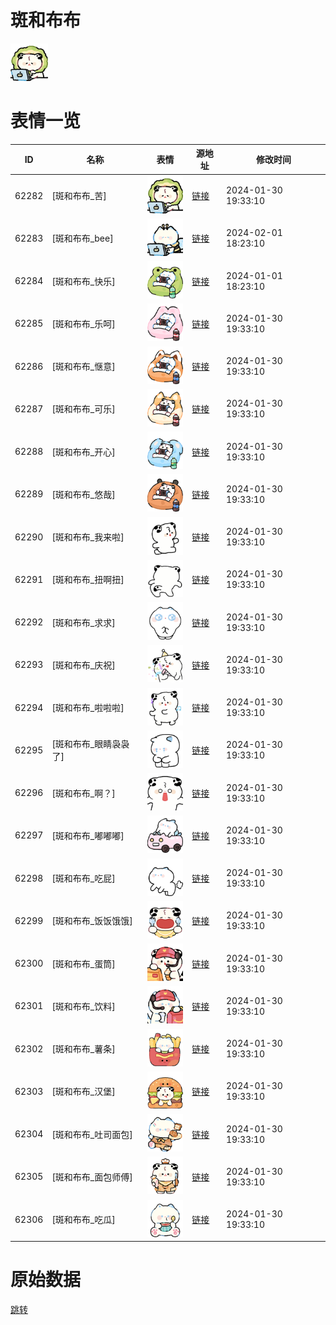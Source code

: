 # 斑和布布

<img src="./cover.png" height="60" alt="cover" />

# 表情一览

|ID|名称|表情|源地址|修改时间|
|----|----|----|----|----|
|62282|[斑和布布_苦]|<img src="./pic/062282_%5B斑和布布_苦%5D.png" height="60" alt="苦"/>|[链接](https://i0.hdslb.com/bfs/garb/ee491cae21166e119cdeb6e5d01ff5940b122d9a.png)|2024-01-30 19:33:10|
|62283|[斑和布布_bee]|<img src="./pic/062283_%5B斑和布布_bee%5D.png" height="60" alt="bee"/>|[链接](https://i0.hdslb.com/bfs/garb/f29d7a622bb1e2a421d5b59c395e4b23fc28ba0a.png)|2024-02-01 18:23:10|
|62284|[斑和布布_快乐]|<img src="./pic/062284_%5B斑和布布_快乐%5D.png" height="60" alt="快乐"/>|[链接](https://i0.hdslb.com/bfs/garb/f3ee29cebd69c509ec45bf1070269592251ba8e9.png)|2024-01-01 18:23:10|
|62285|[斑和布布_乐呵]|<img src="./pic/062285_%5B斑和布布_乐呵%5D.png" height="60" alt="乐呵"/>|[链接](https://i0.hdslb.com/bfs/garb/5acda58d0d2f737907bef2dcdd3ccf0c2fd65cab.png)|2024-01-30 19:33:10|
|62286|[斑和布布_惬意]|<img src="./pic/062286_%5B斑和布布_惬意%5D.png" height="60" alt="惬意"/>|[链接](https://i0.hdslb.com/bfs/garb/1cf0bcefc7079941bd904cf1ec74b20816e8791c.png)|2024-01-30 19:33:10|
|62287|[斑和布布_可乐]|<img src="./pic/062287_%5B斑和布布_可乐%5D.png" height="60" alt="可乐"/>|[链接](https://i0.hdslb.com/bfs/garb/7c5ce3893a7db561849d8b056f532b2667304f1b.png)|2024-01-30 19:33:10|
|62288|[斑和布布_开心]|<img src="./pic/062288_%5B斑和布布_开心%5D.png" height="60" alt="开心"/>|[链接](https://i0.hdslb.com/bfs/garb/0077478b10315e4cb49fa2c2576ee3dc57663642.png)|2024-01-30 19:33:10|
|62289|[斑和布布_悠哉]|<img src="./pic/062289_%5B斑和布布_悠哉%5D.png" height="60" alt="悠哉"/>|[链接](https://i0.hdslb.com/bfs/garb/3e881f3568e4272bbf188bf676fb8790d427c291.png)|2024-01-30 19:33:10|
|62290|[斑和布布_我来啦]|<img src="./pic/062290_%5B斑和布布_我来啦%5D.png" height="60" alt="我来啦"/>|[链接](https://i0.hdslb.com/bfs/garb/670c8300da39661afd11da89be901cf7c01d7825.png)|2024-01-30 19:33:10|
|62291|[斑和布布_扭啊扭]|<img src="./pic/062291_%5B斑和布布_扭啊扭%5D.png" height="60" alt="扭啊扭"/>|[链接](https://i0.hdslb.com/bfs/garb/cf3ea419a227f965975baa89cbbb34d197133e4f.png)|2024-01-30 19:33:10|
|62292|[斑和布布_求求]|<img src="./pic/062292_%5B斑和布布_求求%5D.png" height="60" alt="求求"/>|[链接](https://i0.hdslb.com/bfs/garb/ea3b74d959000c64bedaca27b3e96ca5ef0dccad.png)|2024-01-30 19:33:10|
|62293|[斑和布布_庆祝]|<img src="./pic/062293_%5B斑和布布_庆祝%5D.png" height="60" alt="庆祝"/>|[链接](https://i0.hdslb.com/bfs/garb/807e793539c10c93646da2b61ad433a9daae3e58.png)|2024-01-30 19:33:10|
|62294|[斑和布布_啦啦啦]|<img src="./pic/062294_%5B斑和布布_啦啦啦%5D.png" height="60" alt="啦啦啦"/>|[链接](https://i0.hdslb.com/bfs/garb/9fe0ab35a60547fcc808b00379758fb56f8afb49.png)|2024-01-30 19:33:10|
|62295|[斑和布布_眼睛袅袅了]|<img src="./pic/062295_%5B斑和布布_眼睛袅袅了%5D.png" height="60" alt="眼睛袅袅了"/>|[链接](https://i0.hdslb.com/bfs/garb/440eecfa504fc72f250097d99c1b0bb11d7ff3a7.png)|2024-01-30 19:33:10|
|62296|[斑和布布_啊？]|<img src="./pic/062296_%5B斑和布布_啊？%5D.png" height="60" alt="啊？"/>|[链接](https://i0.hdslb.com/bfs/garb/5f643de65e78677fdb4811fe7485ff4b1a40e5fd.png)|2024-01-30 19:33:10|
|62297|[斑和布布_嘟嘟嘟]|<img src="./pic/062297_%5B斑和布布_嘟嘟嘟%5D.png" height="60" alt="嘟嘟嘟"/>|[链接](https://i0.hdslb.com/bfs/garb/7953f1eeea517f27f315dbb10dfac5f7e82584a8.png)|2024-01-30 19:33:10|
|62298|[斑和布布_吃屁]|<img src="./pic/062298_%5B斑和布布_吃屁%5D.png" height="60" alt="吃屁"/>|[链接](https://i0.hdslb.com/bfs/garb/155aa2303bbf70eef132455c35d6a8bb135424ca.png)|2024-01-30 19:33:10|
|62299|[斑和布布_饭饭饿饿]|<img src="./pic/062299_%5B斑和布布_饭饭饿饿%5D.png" height="60" alt="饭饭饿饿"/>|[链接](https://i0.hdslb.com/bfs/garb/cf500fa53c10200f6cfeb5fa9f3cb00b4483f40b.png)|2024-01-30 19:33:10|
|62300|[斑和布布_蛋筒]|<img src="./pic/062300_%5B斑和布布_蛋筒%5D.png" height="60" alt="蛋筒"/>|[链接](https://i0.hdslb.com/bfs/garb/1bfd0cbcc539f066d807f810268f9ad736eb105b.png)|2024-01-30 19:33:10|
|62301|[斑和布布_饮料]|<img src="./pic/062301_%5B斑和布布_饮料%5D.png" height="60" alt="饮料"/>|[链接](https://i0.hdslb.com/bfs/garb/9d1332514cefb4ffeab1a44c26e72d5365e1f48b.png)|2024-01-30 19:33:10|
|62302|[斑和布布_薯条]|<img src="./pic/062302_%5B斑和布布_薯条%5D.png" height="60" alt="薯条"/>|[链接](https://i0.hdslb.com/bfs/garb/29e641fba13b2a89399c502fe1d0e4bf426b2d8b.png)|2024-01-30 19:33:10|
|62303|[斑和布布_汉堡]|<img src="./pic/062303_%5B斑和布布_汉堡%5D.png" height="60" alt="汉堡"/>|[链接](https://i0.hdslb.com/bfs/garb/1b2a8e1fbd7035a4c576452f5aaee457b7d7bd04.png)|2024-01-30 19:33:10|
|62304|[斑和布布_吐司面包]|<img src="./pic/062304_%5B斑和布布_吐司面包%5D.png" height="60" alt="吐司面包"/>|[链接](https://i0.hdslb.com/bfs/garb/200410153480f2823fec1c827bf09c1b35e14c80.png)|2024-01-30 19:33:10|
|62305|[斑和布布_面包师傅]|<img src="./pic/062305_%5B斑和布布_面包师傅%5D.png" height="60" alt="面包师傅"/>|[链接](https://i0.hdslb.com/bfs/garb/a825a800bf71a11cbfd33b64e9d7c996bda82336.png)|2024-01-30 19:33:10|
|62306|[斑和布布_吃瓜]|<img src="./pic/062306_%5B斑和布布_吃瓜%5D.png" height="60" alt="吃瓜"/>|[链接](https://i0.hdslb.com/bfs/garb/6a04b838b009b7f7e2e0f6f2fb1974e4b59807cc.png)|2024-01-30 19:33:10|

# 原始数据

[跳转](./raw.json)

